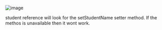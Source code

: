 ![image](https://user-images.githubusercontent.com/54280958/176507989-10304aad-b2c1-42f7-9a78-36a7a3d8dc85.png)

student reference will look for the setStudentName setter method. If the methos is unavailable then it wont work.

